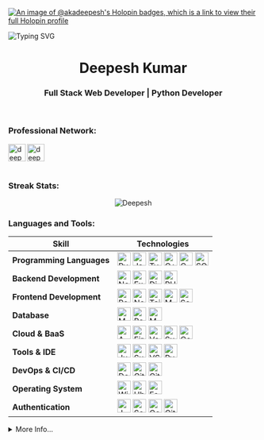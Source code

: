 [![An image of @akadeepesh's Holopin badges, which is a link to view their full Holopin profile](https://holopin.me/akadeepesh)](https://holopin.io/@akadeepesh)

![Typing SVG](https://readme-typing-svg.demolab.com?font=Fira+Code&pause=1000&width=435&lines=I'm+Into+Full+Stack+Web+Development;Interested+In+Machine+Learning+;Python+Is+%E2%9D%A4%EF%B8%8F+%5E_%5E)

<h1 align="center">Deepesh Kumar</h1>
<h3 align="center">Full Stack Web Developer | Python Developer</h3>
<!-- <img align="right" alt="Coding" width="400" src="https://github.com/user-attachments/assets/9a906626-09f2-4e75-80ec-d6e391d4846a"> -->
<!-- <p align="left"> <img src="https://komarev.com/ghpvc/?username=akadeepesh&label=Profile%20Views&color=lightgrey&style=for-the-badge" alt="akadeepesh" /> </p> -->

<br>
<h3 align="left">Professional Network:</h3>
<div>
<a href="mailto:akadeepesh1710@gmail.com" target="blank">
<img width="35" height="35" align="left" src="https://www.vectorlogo.zone/logos/gmail/gmail-tile.svg" alt="deepeshmhatredm" />
</a>
<a href="https://linkedin.com/in/akadeepesh" target="blank">
<img width="35" height="35" align="left" src="https://www.vectorlogo.zone/logos/linkedin/linkedin-tile.svg" alt="deepeshmhatredm" />
</a>
</div>

<br><br><br>
<h3>Streak Stats:</h3>

<p align='center'><img src="https://github-readme-streak-stats.herokuapp.com/?user=akadeepesh&theme=tokyonight" alt="Deepesh"/></p>

<h3 align="left">Languages and Tools:</h3>


<!---This keeps the images aligned side to side-->
[tech_tools_anchor]: #--

<!---------------------------Table Starts from here --------------------------->
<div align="center">

| Skill                  | Technologies |
|------------------------|--------------|
| **Programming Languages** | [<img src="https://img.shields.io/badge/Python-282C34?style=flat-square&logo=python&logoColor=3776AB" alt="Python" height="27" />](#) [<img src="https://img.shields.io/badge/Javascript-282C34?style=flat-square&logo=javascript&logoColor=F7DF1E" alt="JavaScript" height="27" />](#) [<img src="https://img.shields.io/badge/Typescript-282C34?style=flat-square&logo=typescript&logoColor=3178C6" alt="TypeScript" height="27" />](#) [<img src="https://img.shields.io/badge/C++-282C34?style=flat-square&logo=cplusplus&logoColor=00599C" alt="C++" height="27" />](#) [<img src="https://img.shields.io/badge/C-282C34?style=flat-square&logo=c&logoColor=A8B9CC" alt="C" height="27" />](#) [<img src="https://img.shields.io/badge/SQL-282C34?style=flat-square&logo=sqlite&logoColor=4479A1" alt="SQL" height="27" />](#) |
| **Backend Development**  | [<img src="https://img.shields.io/badge/Node.js-282C34?style=flat-square&logo=nodedotjs&logoColor=339933" alt="Node.js" height="27" />](#) [<img src="https://img.shields.io/badge/Express.js-282C34?style=flat-square&logo=express&logoColor=ffffff" alt="Express.js" height="27" />](#) [<img src="https://img.shields.io/badge/Django-282C34?style=flat-square&logo=django&logoColor=092E20" alt="Django" height="27" />](#) [<img src="https://img.shields.io/badge/PHP-282C34?style=flat-square&logo=php&logoColor=777BB4" alt="PHP" height="27" />](#) |
| **Frontend Development** | [<img src="https://img.shields.io/badge/React-282C34?style=flat-square&logo=react&logoColor=61DAFB" alt="React" height="27" />](#) [<img src="https://img.shields.io/badge/Next.js-282C34?style=flat-square&logo=nextdotjs&logoColor=ffffff" alt="Next.js" height="27" />](#) [<img src="https://img.shields.io/badge/Tailwind%20CSS-282C34?style=flat-square&logo=tailwindcss&logoColor=06B6D4" alt="Tailwind CSS" height="27" />](#) [<img src="https://img.shields.io/badge/Material%20UI-282C34?style=flat-square&logo=mui&logoColor=007FFF" alt="Material UI" height="27" />](#) [<img src="https://img.shields.io/badge/Sass-282C34?style=flat-square&logo=sass&logoColor=CC6699" alt="Sass" height="27" />](#) |
| **Database**            | [<img src="https://img.shields.io/badge/MySQL-282C34?style=flat-square&logo=mysql&logoColor=4479A1" alt="MySQL" height="27" />](#) [<img src="https://img.shields.io/badge/PostgreSQL-282C34?style=flat-square&logo=postgresql&logoColor=4169E1" alt="PostgreSQL" height="27" />](#) [<img src="https://img.shields.io/badge/MongoDB-282C34?style=flat-square&logo=mongodb&logoColor=47A248" alt="MongoDB" height="27" />](#) |
| **Cloud & BaaS**        | [<img src="https://img.shields.io/badge/AWS-282C34?style=flat-square&logo=amazonaws&logoColor=FF9900" alt="AWS" height="27" />](#) [<img src="https://img.shields.io/badge/Firebase-282C34?style=flat-square&logo=firebase&logoColor=FFCA28" alt="Firebase" height="27" />](#) [<img src="https://img.shields.io/badge/Vercel-282C34?style=flat-square&logo=vercel&logoColor=ffffff" alt="Vercel" height="27" />](#) [<img src="https://img.shields.io/badge/Supabase-282C34?style=flat-square&logo=supabase&logoColor=3ECF8E" alt="Supabase" height="27" />](#) [<img src="https://img.shields.io/badge/Convex-282C34?style=flat-square&logo=convex&logoColor=FF8A65" alt="Convex" height="27" />](#) |
| **Tools & IDE**         | [<img src="https://img.shields.io/badge/Jupyter-282C34?style=flat-square&logo=jupyter&logoColor=F37626" alt="Jupyter Notebook" height="27" />](#) [<img src="https://img.shields.io/badge/Sublime%20Text-282C34?style=flat-square&logo=sublimetext&logoColor=FF9800" alt="Sublime Text" height="27" />](#) [<img src="https://img.shields.io/badge/VS%20Code-282C34?style=flat-square&logo=visualstudiocode&logoColor=007ACC" alt="VS Code" height="27" />](#) [<img src="https://img.shields.io/badge/PyCharm-282C34?style=flat-square&logo=pycharm&logoColor=000000" alt="PyCharm" height="27" />](#) |
| **DevOps & CI/CD**      | [<img src="https://img.shields.io/badge/Docker-282C34?style=flat-square&logo=docker&logoColor=2496ED" alt="Docker" height="27" />](#) [<img src="https://img.shields.io/badge/Git-282C34?style=flat-square&logo=git&logoColor=F05032" alt="Git" height="27" />](#) [<img src="https://img.shields.io/badge/GitHub%20Actions-282C34?style=flat-square&logo=githubactions&logoColor=2088FF" alt="GitHub Actions" height="27" />](#) |
| **Operating System**    | [<img src="https://img.shields.io/badge/Windows-282C34?style=flat-square&logo=windows&logoColor=0078D6" alt="Windows" height="27" />](#) [<img src="https://img.shields.io/badge/Ubuntu-282C34?style=flat-square&logo=ubuntu&logoColor=E95420" alt="Ubuntu" height="27" />](#) [<img src="https://img.shields.io/badge/Fedora-282C34?style=flat-square&logo=fedora&logoColor=51A2DA" alt="Fedora" height="27" />](#) |
| **Authentication**      | [<img src="https://img.shields.io/badge/JWT-282C34?style=flat-square&logo=jsonwebtokens&logoColor=ffffff" alt="JWT" height="27" />](#) [<img src="https://img.shields.io/badge/Session%20Auth-282C34?style=flat-square&logo=auth0&logoColor=EB5424" alt="Session Auth" height="27" />](#) [<img src="https://img.shields.io/badge/Google-282C34?style=flat-square&logo=google&logoColor=4285F4" alt="Google" height="27" />](#) [<img src="https://img.shields.io/badge/GitHub-282C34?style=flat-square&logo=github&logoColor=181717" alt="GitHub" height="27" />](#) |

</div>



<!---------------------------Table Ends from here --------------------------->


<details>
<summary>More Info...</summary>
## My GitHub Stats

<div align="center" style="display: flex; flex-wrap: wrap; justify-content: center; gap: 20px;">
  <div style="display: flex; flex-direction: column; align-items: center;">
    <img height="150em" src="https://github-readme-stats-sigma-five.vercel.app/api?username=akadeepesh&show_icons=true&hide_border=true&theme=tokyonight&include_all_commits=true&count_private=true" alt="GitHub Stats"/>
    <img height="150em" src="https://github-readme-stats.vercel.app/api/top-langs/?username=akadeepesh&&size_weight=0&count_weight=1&show_icons=true&locale=en&layout=compact&theme=tokyonight&hide_border=true" alt="Top Languages"/>
  </div>
  <div style="display: flex; flex-direction: column; align-items: center;">
    <img height="150em" src="https://github-readme-stats.vercel.app/api/wakatime?username=DeCoder&theme=tokyonight&hide_border=true&layout=compact&hide_title=true&langs_count=8" alt="Wakatime Stats"/>
    <img height="150em" src="https://github-profile-summary-cards.vercel.app/api/cards/profile-details?username=akadeepesh&theme=tokyonight" alt="Profile Summary"/>
  </div>
</div>
</details>
